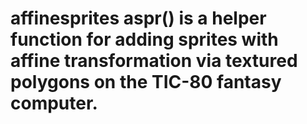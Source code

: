# affinesprites aspr() is a helper function for adding sprites with affine transformation via textured polygons on the TIC-80 fantasy computer.
